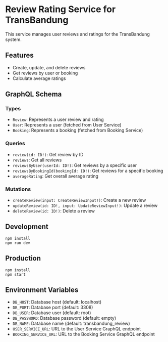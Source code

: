 # Review Rating Service for TransBandung

This service manages user reviews and ratings for the TransBandung system.

## Features
- Create, update, and delete reviews
- Get reviews by user or booking
- Calculate average ratings

## GraphQL Schema

### Types
- `Review`: Represents a user review and rating
- `User`: Represents a user (fetched from User Service)
- `Booking`: Represents a booking (fetched from Booking Service)

### Queries
- `review(id: ID!)`: Get review by ID
- `reviews`: Get all reviews
- `reviewsByUser(userId: ID!)`: Get reviews by a specific user
- `reviewsByBookingId(bookingId: ID!)`: Get reviews for a specific booking
- `averageRating`: Get overall average rating

### Mutations
- `createReview(input: CreateReviewInput!)`: Create a new review
- `updateReview(id: ID!, input: UpdateReviewInput!)`: Update a review
- `deleteReview(id: ID!)`: Delete a review

## Development
```
npm install
npm run dev
```

## Production
```
npm install
npm start
```

## Environment Variables
- `DB_HOST`: Database host (default: localhost)
- `DB_PORT`: Database port (default: 3308)
- `DB_USER`: Database user (default: root)
- `DB_PASSWORD`: Database password (default: empty)
- `DB_NAME`: Database name (default: transbandung_review)
- `USER_SERVICE_URL`: URL to the User Service GraphQL endpoint
- `BOOKING_SERVICE_URL`: URL to the Booking Service GraphQL endpoint
